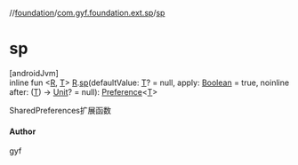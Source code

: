 //[foundation](../../index.md)/[com.gyf.foundation.ext.sp](index.md)/[sp](sp.md)

# sp

[androidJvm]\
inline fun &lt;[R](sp.md), [T](sp.md)&gt; [R](sp.md).[sp](sp.md)(defaultValue: [T](sp.md)? = null, apply: [Boolean](https://kotlinlang.org/api/core/kotlin-stdlib/kotlin/-boolean/index.html) = true, noinline after: ([T](sp.md)) -&gt; [Unit](https://kotlinlang.org/api/core/kotlin-stdlib/kotlin/-unit/index.html)? = null): [Preference](-preference/index.md)&lt;[T](sp.md)&gt;

SharedPreferences扩展函数

#### Author

gyf